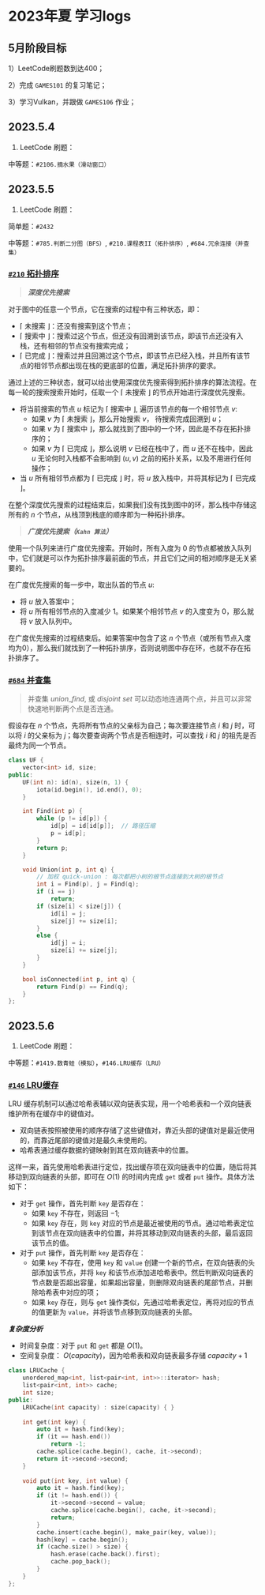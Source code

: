 # 2023年夏 学习logs

## 5月阶段目标

1）LeetCode刷题数到达400；

2）完成 `GAMES101` 的复习笔记；

3）学习Vulkan，并跟做 `GAMES106` 作业；

## 2023.5.4

1) LeetCode 刷题：

中等题：`#2106.摘水果（滑动窗口）`

## 2023.5.5

1) LeetCode 刷题：

简单题：`#2432`

中等题：`#785.判断二分图（BFS）`, `#210.课程表II（拓扑排序）`, `#684.冗余连接（并查集）`

### [`#210` 拓扑排序](https://leetcode.cn/problems/course-schedule-ii/)

> ***深度优先搜索***

对于图中的任意一个节点，它在搜索的过程中有三种状态，即：

- $\lceil$ 未搜索 $\rfloor$：还没有搜索到这个节点；
- $\lceil$ 搜索中 $\rfloor$：搜索过这个节点，但还没有回溯到该节点，即该节点还没有入栈，还有相邻的节点没有搜索完成；
- $\lceil$ 已完成 $\rfloor$：搜索过并且回溯过这个节点，即该节点已经入栈，并且所有该节点的相邻节点都出现在栈的更底部的位置，满足拓扑排序的要求。

通过上述的三种状态，就可以给出使用深度优先搜索得到拓扑排序的算法流程。在每一轮的搜索搜索开始时，任取一个 $\lceil$ 未搜索 $\rfloor$ 的节点开始进行深度优先搜索。

- 将当前搜索的节点 $u$ 标记为 $\lceil$ 搜索中 $\rfloor$, 遍历该节点的每一个相邻节点 $v$:
  - 如果 $v$ 为 $\lceil$ 未搜索 $\rfloor$，那么开始搜索 $v$， 待搜索完成回溯到 $u$；
  - 如果 $v$ 为 $\lceil$ 搜索中 $\rfloor$，那么就找到了图中的一个环，因此是不存在拓扑排序的；
  - 如果 $v$ 为 $\lceil$ 已完成 $\rfloor$，那么说明 $v$ 已经在栈中了，而 $u$ 还不在栈中，因此 $u$ 无论何时入栈都不会影响到 $(u, v)$ 之前的拓扑关系，以及不用进行任何操作；
- 当 $u$ 所有相邻节点都为 $\lceil$ 已完成 $\rfloor$ 时，将 $u$ 放入栈中，并将其标记为 $\lceil$ 已完成 $\rfloor$。

在整个深度优先搜索的过程结束后，如果我们没有找到图中的环，那么栈中存储这所有的 $n$ 个节点，从栈顶到栈底的顺序即为一种拓扑排序。

> ***广度优先搜索（`Kahn 算法`）***

使用一个队列来进行广度优先搜索。开始时，所有入度为 $0$ 的节点都被放入队列中，它们就是可以作为拓扑排序最前面的节点，并且它们之间的相对顺序是无关紧要的。

在广度优先搜索的每一步中，取出队首的节点 $u$:

- 将 $u$ 放入答案中；
- 将 $u$ 所有相邻节点的入度减少 $1$。如果某个相邻节点 $v$ 的入度变为 $0$，那么就将 $v$ 放入队列中。

在广度优先搜索的过程结束后。如果答案中包含了这 $n$ 个节点（或所有节点入度均为0），那么我们就找到了一种拓扑排序，否则说明图中存在环，也就不存在拓扑排序了。

### [`#684` 并查集](https://leetcode.cn/problems/redundant-connection/)

> 并查集 $union\_ find$, 或 $disjoint \ set$ 可以动态地连通两个点，并且可以非常快速地判断两个点是否连通。

假设存在 $n$ 个节点，先将所有节点的父亲标为自己；每次要连接节点 $i$ 和 $j$ 时，可以将 $i$ 的父亲标为 $j$；每次要查询两个节点是否相连时，可以查找 $i$ 和 $j$ 的祖先是否最终为同一个节点。

```cpp
class UF {
    vector<int> id, size;
public:
    UF(int n): id(n), size(n, 1) {
        iota(id.begin(), id.end(), 0);
    }

    int Find(int p) {
        while (p != id[p]) {
            id[p] = id[id[p]];  // 路径压缩
            p = id[p];
        }
        return p;
    }

    void Union(int p, int q) {
        // 加权 quick-union : 每次都把小树的根节点连接到大树的根节点
        int i = Find(p), j = Find(q);
        if (i == j) 
            return;
        if (size[i] < size[j]) {
            id[i] = j;
            size[j] += size[i];
        }
        else {
            id[j] = i;
            size[i] += size[j];
        }
    }

    bool isConnected(int p, int q) {
        return Find(p) == Find(q);
    }
};
```

## 2023.5.6

1) LeetCode 刷题：

中等题：`#1419.数青蛙（模拟）`，`#146.LRU缓存（LRU）`

### [`#146` LRU缓存](https://leetcode.cn/problems/lru-cache/)

LRU 缓存机制可以通过哈希表辅以双向链表实现，用一个哈希表和一个双向链表维护所有在缓存中的键值对。

- 双向链表按照被使用的顺序存储了这些键值对，靠近头部的键值对是最近使用的，而靠近尾部的键值对是最久未使用的。
- 哈希表通过缓存数据的键映射到其在双向链表中的位置。

这样一来，首先使用哈希表进行定位，找出缓存项在双向链表中的位置，随后将其移动到双向链表的头部，即可在 $O(1)$ 的时间内完成 `get` 或者 `put` 操作。具体方法如下：

- 对于 `get` 操作，首先判断 `key` 是否存在：
  - 如果 `key` 不存在，则返回 $-1$;
  - 如果 `key` 存在，则 `key` 对应的节点是最近被使用的节点。通过哈希表定位到该节点在双向链表中的位置，并将其移动到双向链表的头部，最后返回该节点的值。
- 对于 `put` 操作，首先判断 `key` 是否存在：
  - 如果 `key` 不存在，使用 `key` 和 `value` 创建一个新的节点，在双向链表的头部添加该节点，并将 `key` 和该节点添加进哈希表中。然后判断双向链表的节点数是否超出容量，如果超出容量，则删除双向链表的尾部节点，并删除哈希表中对应的项；
  - 如果 `key` 存在，则与 `get` 操作类似，先通过哈希表定位，再将对应的节点的值更新为 `value`，并将该节点移到双向链表的头部。

***复杂度分析***

- 时间复杂度：对于 `put` 和 `get` 都是 $O(1)$。
- 空间复杂度： $O(capacity)$，因为哈希表和双向链表最多存储 $capacity + 1$

```cpp
class LRUCache {
    unordered_map<int, list<pair<int, int>>::iterator> hash;
    list<pair<int, int>> cache;
    int size;
public:
    LRUCache(int capacity) : size(capacity) { }
    
    int get(int key) {
        auto it = hash.find(key);
        if (it == hash.end())
            return -1;
        cache.splice(cache.begin(), cache, it->second);
        return it->second->second;
    }
    
    void put(int key, int value) {
        auto it = hash.find(key);
        if (it != hash.end()) {
            it->second->second = value;
            cache.splice(cache.begin(), cache, it->second);
            return;
        }
        cache.insert(cache.begin(), make_pair(key, value));
        hash[key] = cache.begin();
        if (cache.size() > size) {
            hash.erase(cache.back().first);
            cache.pop_back();
        }
    }
};
```
